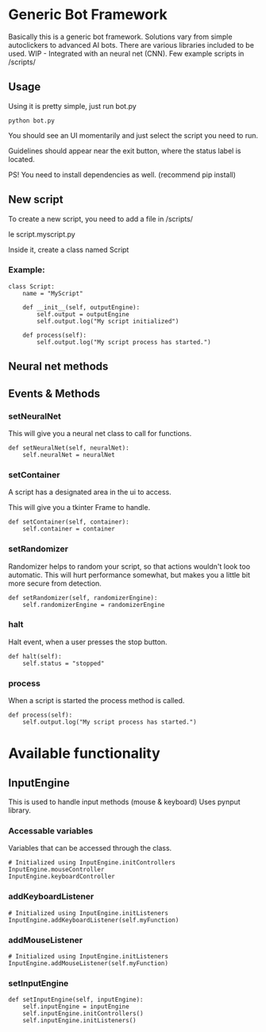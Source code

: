 # Generic Bot Framework
Basically this is a generic bot framework.
Solutions vary from simple autoclickers to advanced AI bots.
There are various libraries included to be used.
WIP - Integrated with an neural net (CNN).
Few example scripts in /scripts/

## Usage
Using it is pretty simple, just run bot.py

```
python bot.py
```

You should see an UI momentarily and just select the script you need to run.

Guidelines should appear near the exit button, where the status label is located.

PS! You need to install dependencies as well. (recommend pip install)


## New script
To create a new script, you need to add a file in /scripts/

Ie script.myscript.py

Inside it, create a class named Script
### Example:
```
class Script:
    name = "MyScript"

    def __init__(self, outputEngine):
        self.output = outputEngine
        self.output.log("My script initialized")

    def process(self):
        self.output.log("My script process has started.")
```

## Neural net methods
## Events & Methods
### setNeuralNet
This will give you a neural net class to call for functions.

```
def setNeuralNet(self, neuralNet):
    self.neuralNet = neuralNet
```

### setContainer
A script has a designated area in the ui to access.

This will give you a tkinter Frame to handle.

```
def setContainer(self, container):
    self.container = container
```

### setRandomizer
Randomizer helps to random your script, so that actions wouldn't look too automatic.
This will hurt performance somewhat, but makes you a little bit more secure from detection.

```
def setRandomizer(self, randomizerEngine):
    self.randomizerEngine = randomizerEngine
```

### halt
Halt event, when a user presses the stop button.

```
def halt(self):
    self.status = "stopped"
```

### process
When a script is started the process method is called.

```
def process(self):
    self.output.log("My script process has started.")
```

# Available functionality
## InputEngine
This is used to handle input methods (mouse & keyboard)
Uses pynput library.
### Accessable variables
Variables that can be accessed through the class.
```
# Initialized using InputEngine.initControllers
InputEngine.mouseController
InputEngine.keyboardController
```

### addKeyboardListener
```
# Initialized using InputEngine.initListeners
InputEngine.addKeyboardListener(self.myFunction)
```
### addMouseListener
```
# Initialized using InputEngine.initListeners
InputEngine.addMouseListener(self.myFunction)
```
### setInputEngine
```
def setInputEngine(self, inputEngine):
    self.inputEngine = inputEngine
    self.inputEngine.initControllers()
    self.inputEngine.initListeners()
```
